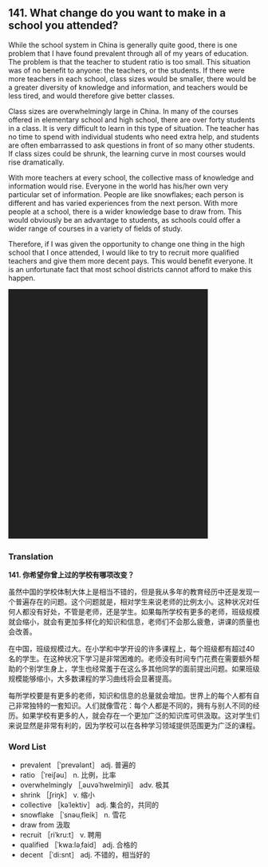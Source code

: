 ## 141. What change do you want to make in a school you attended?

While the school system in China is generally quite good, there is one problem that I have found prevalent through all of my years of education. The problem is that the teacher to student ratio is too small. This situation was of no benefit to anyone: the teachers, or the students. If there were more teachers in each school, class sizes would be smaller, there would be a greater diversity of knowledge and information, and teachers would be less tired, and would therefore give better classes.

Class sizes are overwhelmingly large in China. In many of the courses offered in elementary school and high school, there are over forty students in a class. It is very difficult to learn in this type of situation. The teacher has no time to spend with individual students who need extra help, and students are often embarrassed to ask questions in front of so many other students. If class sizes could be shrunk, the learning curve in most courses would rise dramatically.

With more teachers at every school, the collective mass of knowledge and information would rise. Everyone in the world has his/her own very particular set of information. People are like snowflakes; each person is different and has varied experiences from the next person. With more people at a school, there is a wider knowledge base to draw from. This would obviously be an advantage to students, as schools could offer a wider range of courses in a variety of fields of study.

Therefore, if I was given the opportunity to change one thing in the high school that I once attended, I would like to try to recruit more qualified teachers and give them more decent pays. This would benefit everyone. It is an unfortunate fact that most school districts cannot afford to make this happen.

![](images/padding_400x500.png)

### Translation

**141. 你希望你曾上过的学校有哪项改变？**

虽然中国的学校体制大体上是相当不错的，但是我从多年的教育经历中还是发现一个普遍存在的问题。这个问题就是，相对学生来说老师的比例太小。这种状况对任何人都没有好处，不管是老师，还是学生。如果每所学校有更多的老师，班级规模就会缩小，就会有更加多样化的知识和信息，老师们不会那么疲惫，讲课的质量也会改善。

在中国，班级规模过大。在小学和中学开设的许多课程上，每个班级都有超过40名的学生。在这种状况下学习是非常困难的。老师没有时间专门花费在需要额外帮助的个别学生身上，学生也经常羞于在这么多其他同学的面前提出问题。如果班级规模能够缩小，大多数课程的学习曲线将会显著提高。

每所学校要是有更多的老师，知识和信息的总量就会增加。世界上的每个人都有自己非常独特的一套知识。人们就像雪花：每个人都是不同的，拥有与别人不同的经历。如果学校有更多的人，就会存在一个更加广泛的知识库可供汲取。这对学生们来说显然是非常有利的，因为学校可以在各种学习领域提供范围更为广泛的课程。

### Word List

+ prevalent ［ˈprevələnt］ adj. 普遍的
+ ratio ［ˈreiʃəu］ n. 比例，比率
+ overwhelmingly ［ˌəuvəˈhwelmiŋli］ adv. 极其
+ shrink ［ʃriŋk］ v. 缩小
+ collective ［kəˈlektiv］ adj. 集合的，共同的
+ snowflake ［ˈsnəuˌfleik］ n. 雪花
+ draw from 汲取
+ recruit ［riˈkru:t］ v. 聘用
+ qualified ［ˈkwa:ləˌfaid］ adj. 合格的
+ decent ［ˈdi:snt］ adj. 不错的，相当好的  


